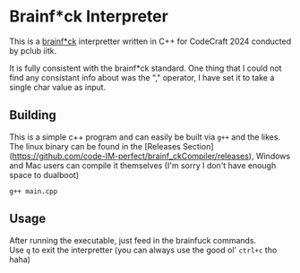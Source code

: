 # Brainf*ck Interpreter

This is a [brainf*ck](https://esolangs.org/wiki/Brainfuck) interpretter written in C++ for CodeCraft 2024 conducted by pclub iitk.

It is fully consistent with the brainf*ck standard. One thing that I could not find any consistant info about was the "," operator, I have set it to take a single char value as input.

## Building
This is a simple c++ program and can easily be built via `g++` and the likes. The linux binary can be found in the [Releases Section] (https://github.com/code-IM-perfect/brainf_ckCompiler/releases), Windows and Mac users can compile it themselves (I'm sorry I don't have enough space to dualboot)

```
g++ main.cpp
```

## Usage
After running the executable, just feed in the brainfuck commands.\
Use `q` to exit the interpretter (you can always use the good ol' `ctrl+c` tho haha)
